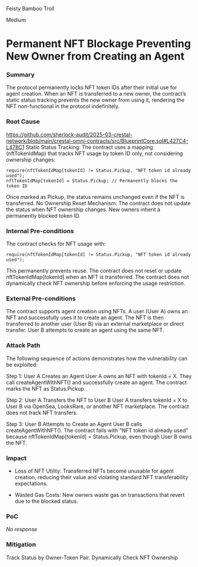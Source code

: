 Feisty Bamboo Troll

Medium

# Permanent NFT Blockage Preventing New Owner from Creating an Agent

### Summary

The protocol permanently locks NFT token IDs after their initial use for agent creation. When an NFT is transferred to a new owner, the contract’s static status tracking prevents the new owner from using it, rendering the NFT non-functional in the protocol indefinitely.

### Root Cause
https://github.com/sherlock-audit/2025-03-crestal-network/blob/main/crestal-omni-contracts/src/BlueprintCore.sol#L427C4-L478C1
Static Status Tracking:
The contract uses a mapping (nftTokenIdMap) that tracks NFT usage by token ID only, not considering ownership changes:
```solidity
require(nftTokenIdMap[tokenId] != Status.Pickup, "NFT token id already used"); 
nftTokenIdMap[tokenId] = Status.Pickup; // Permanently blocks the token ID
```
Once marked as Pickup, the status remains unchanged even if the NFT is transferred.
No Ownership Reset Mechanism:
The contract does not update the status when NFT ownership changes. New owners inherit a permanently blocked token ID.



### Internal Pre-conditions

The contract checks for NFT usage with:
```solidity
require(nftTokenIdMap[tokenId] != Status.Pickup, "NFT token id already used");

```
This permanently prevents reuse.
The contract does not reset or update nftTokenIdMap[tokenId] when an NFT is transferred.
The contract does not dynamically check NFT ownership before enforcing the usage restriction.

### External Pre-conditions

The contract supports agent creation using NFTs.
A user (User A) owns an NFT and successfully uses it to create an agent.
The NFT is then transferred to another user (User B) via an external marketplace or direct transfer.
User B attempts to create an agent using the same NFT.

### Attack Path

The following sequence of actions demonstrates how the vulnerability can be exploited:

Step 1: User A Creates an Agent
User A owns an NFT with tokenId = X.
They call createAgentWithNFT() and successfully create an agent.
The contract marks the NFT as Status.Pickup.

Step 2: User A Transfers the NFT to User B
User A transfers tokenId = X to User B via OpenSea, LooksRare, or another NFT marketplace.
The contract does not track NFT transfers.

Step 3: User B Attempts to Create an Agent
User B calls createAgentWithNFT().
The contract fails with "NFT token id already used" because nftTokenIdMap[tokenId] = Status.Pickup, even though User B owns the NFT.


### Impact

- Loss of NFT Utility: Transferred NFTs become unusable for agent creation, reducing their value and violating standard NFT transferability expectations.

- Wasted Gas Costs: New owners waste gas on transactions that revert due to the blocked status.


### PoC

_No response_

### Mitigation

Track Status by Owner-Token Pair.
Dynamically Check NFT Ownership

